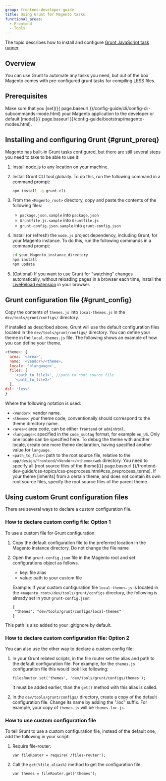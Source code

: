 ```yaml
---
group: frontend-developer-guide
title: Using Grunt for Magento tasks
functional_areas:
  - Frontend
  - Tools
---
```


The topic describes how to install and configure [Grunt JavaScript task runner](http://gruntjs.com/).

## Overview

You can use Grunt to automate any tasks you need, but out of the box Magento comes with pre-configured grunt tasks for compiling LESS files.

## Prerequisites

Make sure that you [set]({{ page.baseurl }}/config-guide/cli/config-cli-subcommands-mode.html) your Magento application to the developer or default [mode]({{ page.baseurl }}/config-guide/bootstrap/magento-modes.html).

## Installing and configuring Grunt {#grunt_prereq}

Magento has built-in Grunt tasks configured, but there are still several steps you need to take to be able to use it:

1. Install [node.js](https://nodejs.org/en/download/package-manager/) to any location on your machine.

1. Install Grunt CLI tool globally. To do this, run the following command in a command prompt:

    ```bash
    npm install -g grunt-cli
    ```
    
1. From the `<Magento_root>` directory, copy and paste the contents of the following files:

   -  `package.json.sample` into `package.json`
   -  `Gruntfile.js.sample` into `Gruntfile.js`
   -  `grunt-config.json.sample` into `grunt-config.json`

1. Install (or refresh) the `node.js` project dependency, including Grunt, for your Magento instance. To do this, run the following commands in a command prompt:

    ```bash
    cd your_Magento_instance_directory
    npm install
    npm update
    ```
    
1. (Optional) If you want to use Grunt for "watching" changes automatically, without reloading pages in a browser each time, install the [LiveReload extension](http://livereload.com/extensions/) in your browser.

## Grunt configuration file {#grunt_config}

Copy the contents of `themes.js` into `local-themes.js` in the `dev/tools/grunt/configs/` directory.

If installed as described above, Grunt will use the default configuration files located in the `dev/tools/grunt/configs/` directory. You can define your theme in the `local-themes.js` file. The following shows an example of how you can define your theme.

```javascript
<theme>: {
  area: '<area>',
  name: '<Vendor>/<theme>,
  locale: '<language>',
  files: [
    '<path_to_file1>', //path to root source file
    '<path_to_file2>'
  ],
dsl: 'less'
}
```

Where the following notation is used:

-  `<Vendor>`: vendor name.
-  `<theme>`: your theme code, conventionally should correspond to the theme directory name.
-  `<area>`: area code, can be either `frontend` or `adminhtml`.
-  `<language>`: specified in the `code_subtag` format, for example `en_US`. Only one locale can be specified here. To debug the theme with another locale, create one more theme declaration, having specified another value for `language`.
-  `<path_to_file>`: path to the root source file, relative to the `app/design/frontend/<Vendor>/<theme>/web` directory. You need to specify all [root source files of the theme]({{ page.baseurl }}/frontend-dev-guide/css-topics/css-preprocess.html#css_preprocess_terms). If your theme [inherits] from a certain theme, and does not contain its own root source files, specify the root source files of the parent theme.

## Using custom Grunt configuration files

There are several ways to declare a custom configuration file.

### How to declare custom config file: Option 1

To use a custom file for Grunt configuration:

1. Copy the default configuration file to the preferred location in the Magento instance directory. Do not change the file name
1. Open the `grunt-config.json` file in the Magento root and set configurations object as follows.

   -  key: file alias
   -  value: path to your custom file

   Example:
   If your custom configuration file `local-themes.js` is located in the `<magento_root>/dev/tools/grunt/configs` directory, the following is already set in your `grunt-config.json`:

   ```config
   {
    "themes": "dev/tools/grunt/configs/local-themes"
   }
   ```

This path is also added to your .gitignore by default.

### How to declare custom configuration file: Option 2

You can also use the other way to declare a custom config file:

1. In your Grunt related scripts, in the file router set the alias and path to the default configuration file. For example, for the `themes.js` configuration file this would look like following:

   ```config
   filesRouter.set('themes', 'dev/tools/grunt/configs/themes');
   ```

   It must be added earlier, than the `get()` method with this alias is called.

1. In the `dev/tools/grunt/configs/` directory, create a copy of the default configuration file. Change its name by adding the ".loc" suffix. For example, your copy of `themes.js` will be `themes.loc.js`.

### How to use custom configuration file

To tell Grunt to use a custom configuration file, instead of the default one, add the following in your script:

1. Require file-router:

   ```config
   var fileRouter = require('/files-router');
   ```

1. Call the `get(%file_alias%)` method to get the configuration file.

   `var themes = fileRouter.get('themes');`
